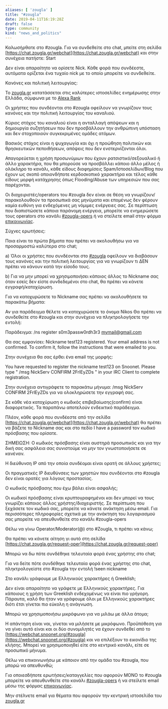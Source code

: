 ```yaml
---
aliases: [ 'zougla' ]
title: "#zougla"
date: 2019-04-11T16:19:28Z
draft: false
type: community
kind: "news_and_politics"
---
```


Καλωσήρθατε στο #zougla. Για να συνδεθείτε στο chat, μπείτε στη σελίδα [https://chat.zougla.gr/webchat](https://chat.zougla.gr/webchat) και στην συνέχεια πατήστε: Start

Δεν είναι απαραίτητο να ορίσετε Nick. Κάθε φορά που συνδέεστε, αυτόματα ορίζεται ένα τυχαίο nick με το οποίο μπορείτε να συνδεθείτε.

Κανόνες και πολιτική λειτουργίας: 

Το [zougla.gr](http://zougla.gr/) κατατάσσεται στις καλύτερες ιστοσελίδες ενημέρωσης στην Ελλάδα, σύμφωνα με το [Alexa Rank](https://www.alexa.com/siteinfo/zougla.gr)

Οι χρήστες που συνδέονται στο #zougla οφείλουν να γνωρίζουν τους κανόνες και την πολιτική λειτουργίας του καναλιού.

Κύριος στόχος του καναλιού είναι η ανταλλαγή απόψεων και η δημιουργία συζητήσεων που δεν προσβάλλουν την ανθρώπινη υπόσταση και δεν στοχοποιούν συγκεκριμένες ομάδες ατόμων.

Βασικός στόχος είναι η ψυχαγωγία και όχι η προώθηση πολιτικών και θρησκευτικών πεποιθήσεων, απόψεις που δεν ενστερνίζονται όλοι. 

Απαγορεύεται η χρήση προσωνύμιων που έχουν ρατσιστικό/σεξουαλικό ή άλλο χαρακτήρα, που θα μπορούσε να προσβάλλει κάποιο άλλο μέλος ή ολόκληρο το κανάλι, κάθε είδους διαφημίσεις Spam/Ιστοσελίδων/Blog που έχουν ως σκοπό οποιονδήποτε κερδοσκοπικό χαρακτήρα και τέλος κάθε είδους μορφή κατάχρησης όπως Flooding/Abuse των υπηρεσιών που σας παρέχονται.

Οι διαχειριστές/operators του #zougla δεν είναι σε θέση να γνωρίζουν/παρακολουθούν τα προσωπικά σας μηνύματα και επομένως δεν φέρουν καμία ευθύνη για ενδεχόμενες μη νόμιμες ενέργειες σας. Σε περίπτωση που διαπιστώσετε κάποια παράνομη ενέργεια, μπορείτε να ενημερώσετε τους operators στο κανάλι [#zougla-opers](https://webchat.snoonet.org/#zougla-opers) ή να στείλετε email στην φόρμα [επικοινωνίας](https://chat.zougla.gr/contact).

Σύχνες ερωτήσεις:

Ποια είναι τα πρώτα βήματα που πρέπει να ακολουθήσω για να προσαρμοστώ καλύτερα στο chat;

a) Όλοι οι χρήστες που συνδέονται στο [#zougla](https://chat.zougla.gr/webchat) οφείλουν να διαβάσουν τους κανόνες και την πολιτική λειτουργίας για να γνωρίζουν τι ΔΕΝ πρέπει να κάνουν κατά την είσοδο τους.

b) Για να μην μπορεί να χρησιμοποιήσει κάποιος άλλος το Nickname σας όταν εσείς δεν είστε συνδεδεμένοι στο chat, θα πρέπει να κάνετε εγγραφή/κατοχύρωση.

Για να κατοχυρώσετε το Nickname σας πρέπει να ακολουθήσετε τα παρακάτω βήματα:

Αν για παράδειγμα θέλετε να κατοχυρώσετε το όνομα Nikos Θα πρέπει να συνδεθείτε στο #zougla και στην συνέχεια να πληκτρολογήσετε την εντολή:

Παράδειγμα: /ns register s0m3passw0rdh3r3 mymail@gmail.com

Θα σας εμφανίσει: Nickname test123 registered. Your email address is not confirmed. To confirm it, follow the instructions that were emailed to you.

Στην συνέχεια θα σας έρθει ένα email της μορφής:

You have requested to register the nickname test123 on Snoonet.
Please type " /msg NickServ CONFIRM 2FrlEyZDs " in your IRC Client to complete registration.

Στην συνέχεια αντιγράφετε το παρακάτω μήνυμα: /msg NickServ CONFIRM 2FrlEyZDs για να ολοκληρώσετε την εγγραφή σας.

Σε κάθε νέα κατοχύρωση ο κωδικός επιβεβαίωσης(confirm) είναι διαφορετικός. Τα παραπάνω αποτελούν ενδεικτικό παράδειγμα.

Πλέον, κάθε φορά που συνδέεστε από την σελίδα [https://chat.zougla.gr/webchat](https://chat.zougla.gr/webchat) θα πρέπει να βάζετε το Nickname σας και στο πεδίο I have a password τον κωδικό πρόσβασης που ορίσατε.

ΣΗΜΕΙΩΣΗ: Ο κωδικός πρόσβασης είναι αυστηρά προσωπικός και για την δική σας ασφάλεια σας συνιστούμε να μην τον γνωστοποιήσετε σε κανέναν.
 
Η διεύθυνση IP από την οποία συνδέομαι είναι ορατή σε άλλους χρήστες;

Οι πραγματικές IP διευθύνσεις των χρηστών που συνδέονται στο #zougla δεν είναι ορατές για λόγους προστασίας.   

Ο κωδικός πρόσβασης που έχω βάλει είναι ασφαλής;

Οι κωδικοί πρόσβασης είναι κρυπτογραφημένοι και δεν μπορεί να τους γνωρίζει κάποιος άλλος χρήστης/διαχειριστής. Σε περίπτωση που ξεχάσετε τον κωδικό σας, μπορείτε να κάνετε ανάκτηση μέσω email. Για περισσότερες πληροφορίες σχετικά με την ανάκτηση του λογαριασμού σας μπορείτε να απευθυνθείτε στο κανάλι #zougla-opers

Θέλω να γίνω Operator/Moderator(@) στο #Zougla, τι πρέπει να κάνω;

Θα πρέπει να κάνετε αίτηση γι αυτό στη σελίδα [https://chat.zougla.gr/request-oper](https://chat.zougla.gr/request-oper)

Μπορώ να δω πότε συνδέθηκε τελευταία φορά ένας χρήστης στο chat;

Για να δείτε πότε συνδέθηκε τελευταία φορά ένας χρήστης στο chat, πληκτρολογείστε στο #zougla την εντολή !seen nickname

Στο κανάλι γράφουμε με Ελληνικούς χαρακτήρες ή Greeklish;

Δεν είναι απαραίτητο να γράφετε με Ελληνικούς χαρακτήρες. Για κάποιους η χρήση των Greeklish ενδεχομένως να είναι πιο γρήγορη. Πάραυτα, καλό θα ήταν να γράφουμε όλοι με Ελληνικούς χαρακτήρες διότι έτσι γίνεται πιο εύκολη η ανάγνωση.

Μπορώ να χρησιμοποιήσω μικρόφωνο για να μιλάω με άλλα άτομα;

Η απάντηση είναι ναι, γίνεται να μιλήσετε με μικρόφωνο. Προϋπόθεση για να γίνει αυτό είναι και οι δύο συνομιλητές να έχουν συνδεθεί από το [https://webchat.snoonet.org/#zougla](https://webchat.snoonet.org/#zougla) και να επιλέξουν το εικονίδιο της κλήσης. Μπορεί να χρησιμοποιηθεί είτε στο κεντρικό κανάλι, είτε σε προσωπικό μήνυμα.

Θέλω να επικοινωνήσω με κάποιον από την ομάδα του #zougla, που μπορώ να απευθυνθώ;

Για οποιεσδήποτε ερωτήσεις/καταγγελίες που αφορούν ΜΟΝΟ το #zougla μπορείτε να απευθυνθείτε στο κανάλι [#zougla-opers](https://webchat.snoonet.org/#zougla-opers) ή να στείλετε email μέσω της φόρμας [επικοινωνίας](https://chat.zougla.gr/contact).

Μην στέλνετε email για θέματα που αφορούν την κεντρική ιστοσελίδα του [zougla.gr](http://zougla.gr)
